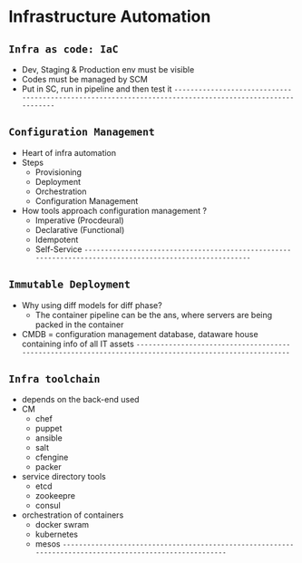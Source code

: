 # Infrastructure Automation
## `Infra as code: IaC`
  - Dev, Staging & Production env must be visible
  - Codes must be managed by SCM
  - Put in SC, run in pipeline and then test it
`--------------------------------------------------------------------------------------------------------`
## `Configuration Management`
  - Heart of infra automation
  - Steps
    - Provisioning
    - Deployment
    - Orchestration
    - Configuration Management
  - How tools approach configuration management ?
    - Imperative (Procdeural)
    - Declarative (Functional)
    - Idempotent
    - Self-Service
`--------------------------------------------------------------------------------------------------------`
## `Immutable Deployment`
  - Why using diff models for diff phase?
    - The container pipeline can be the ans, where servers are being packed in the container
  - CMDB = configuration management database, dataware house containing info of all IT assets
`--------------------------------------------------------------------------------------------------------`
## `Infra toolchain`
  - depends on the back-end used
  - CM
    - chef
    - puppet
    - ansible
    - salt
    - cfengine
    - packer
  - service directory tools
    - etcd
    - zookeepre
    - consul
  - orchestration of containers 
    - docker swram
    - kubernetes
    - mesos
`--------------------------------------------------------------------------------------------------------`

